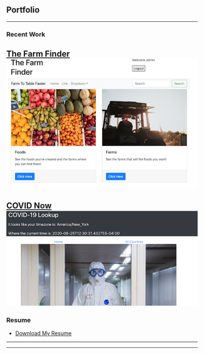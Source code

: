 ## Portfolio

---

### Recent Work 

[The Farm Finder](https://vigorous-carson-a34053.netlify.app/)
<img src="images/farm finder screenshot.png?raw=true"/>
---
[COVID Now](https://covidlookup.netlify.app/)
<img src="images/Screen Shot 2020-08-25 at 3.09.03 PM.png?raw=true"/>
---

### Resume

- [Download My Resume](pdf/j_galeazzi_resume_08_2020_scrubbed.pdf)

---




---

